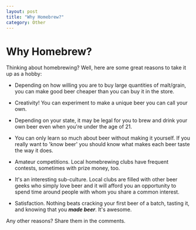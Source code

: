 ```yaml
---
layout: post
title: "Why Homebrew?"
category: Other
---
```


Why Homebrew?
=============

Thinking about homebrewing? Well, here are some great reasons to take it up as a hobby:

*   Depending on how willing you are to buy large quantities of malt/grain, you can make good beer cheaper than you can buy it in the store.

*   Creativity! You can experiment to make a unique beer you can call your own.

*   Depending on your state, it may be legal for you to brew and drink your own beer even when you're under the age of 21.

*   You can only learn so much about beer without making it yourself. If you really want to 'know beer' you should know what makes each beer taste the way it does.

*   Amateur competitions. Local homebrewing clubs have frequent contests, sometimes with prize money, too.

*   It's an interesting sub-culture. Local clubs are filled with other beer geeks who simply love beer and it will afford you an opportunity to spend time around people with whom you share a common interest.

*   Satisfaction. Nothing beats cracking your first beer of a batch, tasting it, and knowing that you **_made beer_**. It's awesome.

Any other reasons? Share them in the comments.